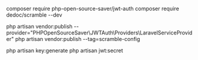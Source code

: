 composer require php-open-source-saver/jwt-auth
composer require dedoc/scramble --dev

php artisan vendor:publish --provider="PHPOpenSourceSaver\JWTAuth\Providers\LaravelServiceProvider"
php artisan vendor:publish --tag=scramble-config

php artisan key:generate
php artisan jwt:secret